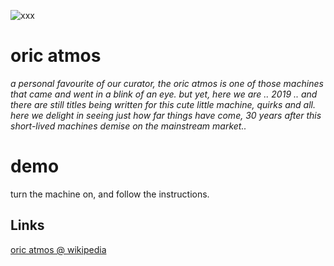 

[atmos]: https://github.com/seclorum/timetron2019/raw/master/collection/oric/atmos.png "oric atmos"

![xxx][atmos]

# oric atmos


*a personal favourite of our curator, the oric atmos is one of those machines that came and went in a blink of an eye.  but yet, here we are .. 2019 .. and there are still titles being written for this cute little machine, quirks and all. here we delight in seeing just how far things have come, 30 years after this short-lived machines demise on the mainstream market..*

# demo

turn the machine on, and follow the instructions.

## Links

[oric atmos @ wikipedia](https://en.wikipedia.org/wiki/Oric)
